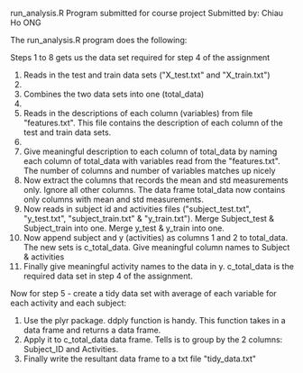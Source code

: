 run_analysis.R
Program submitted for course project
Submitted by: Chiau Ho ONG

The run_analysis.R program does the following:

Steps 1 to 8 gets us the data set required for step 4 of the assignment
1. Reads in the test and train data sets ("X_test.txt" and "X_train.txt")
2. 
2. Combines the two data sets into one (total_data)
3. 
3. Reads in the descriptions of each column (variables) from file "features.txt". This file contains the description of each column of the test and train data sets.
4. 
4. Give meaningful description to each column of total_data by naming each column of total_data with variables read from the "features.txt". The number of columns and number of variables matches up nicely
5. Now extract the columns that records the mean and std measurements only. Ignore all other columns. The data frame total_data now contains only columns with mean and std measurements.
6. Now reads in subject id and activities files ("subject_test.txt", "y_test.txt", "subject_train.txt" & "y_train.txt"). Merge Subject_test & Subject_train into one. Merge y_test & y_train into one. 
7. Now append subject and y (activities) as columns 1 and 2 to total_data. The new sets is c_total_data. Give meaningful column names to Subject & activities
8. Finally give meaningful activity names to the data in y. c_total_data is the required data set in step 4 of the assignment.

Now for step 5 - create a tidy data set with average of each variable for each activity and each subject:
1. Use the plyr package. ddply function is handy. This function takes in a data frame and returns a data frame.
2. Apply it to c_total_data data frame. Tells is to group by the 2 columns: Subject_ID and Activities. 
3. Finally write the resultant data frame to a txt file "tidy_data.txt"
